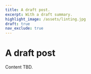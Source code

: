 ```yaml
---
title: A draft post.
excerpt: With a draft summary.
highlight_image: /assets/linting.jpg
draft: true
nav_exclude: true
---
```


# A draft post

Content TBD.
